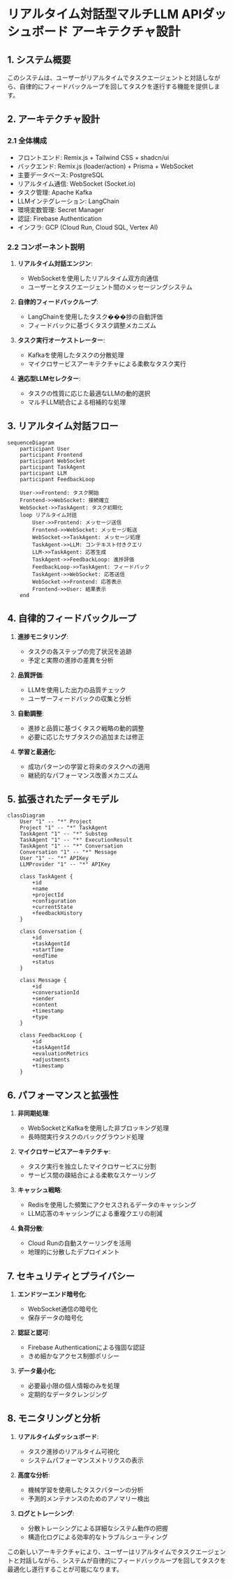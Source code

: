 # リアルタイム対話型マルチLLM APIダッシュボード アーキテクチャ設計

## 1. システム概要

このシステムは、ユーザーがリアルタイムでタスクエージェントと対話しながら、自律的にフィードバックループを回してタスクを遂行する機能を提供します。

## 2. アーキテクチャ設計

### 2.1 全体構成

- フロントエンド: Remix.js + Tailwind CSS + shadcn/ui
- バックエンド: Remix.js (loader/action) + Prisma + WebSocket
- 主要データベース: PostgreSQL
- リアルタイム通信: WebSocket (Socket.io)
- タスク管理: Apache Kafka
- LLMインテグレーション: LangChain
- 環境変数管理: Secret Manager
- 認証: Firebase Authentication
- インフラ: GCP (Cloud Run, Cloud SQL, Vertex AI)

### 2.2 コンポーネント説明

1. **リアルタイム対話エンジン**:
   - WebSocketを使用したリアルタイム双方向通信
   - ユーザーとタスクエージェント間のメッセージングシステム

2. **自律的フィードバックループ**:
   - LangChainを使用したタスク���捗の自動評価
   - フィードバックに基づくタスク調整メカニズム

3. **タスク実行オーケストレーター**:
   - Kafkaを使用したタスクの分散処理
   - マイクロサービスアーキテクチャによる柔軟なタスク実行

4. **適応型LLMセレクター**:
   - タスクの性質に応じた最適なLLMの動的選択
   - マルチLLM統合による相補的な処理

## 3. リアルタイム対話フロー

```mermaid
sequenceDiagram
    participant User
    participant Frontend
    participant WebSocket
    participant TaskAgent
    participant LLM
    participant FeedbackLoop

    User->>Frontend: タスク開始
    Frontend->>WebSocket: 接続確立
    WebSocket->>TaskAgent: タスク初期化
    loop リアルタイム対話
        User->>Frontend: メッセージ送信
        Frontend->>WebSocket: メッセージ転送
        WebSocket->>TaskAgent: メッセージ処理
        TaskAgent->>LLM: コンテキスト付きクエリ
        LLM->>TaskAgent: 応答生成
        TaskAgent->>FeedbackLoop: 進捗評価
        FeedbackLoop->>TaskAgent: フィードバック
        TaskAgent->>WebSocket: 応答送信
        WebSocket->>Frontend: 応答表示
        Frontend->>User: 結果表示
    end
```

## 4. 自律的フィードバックループ

1. **進捗モニタリング**:
   - タスクの各ステップの完了状況を追跡
   - 予定と実際の進捗の差異を分析

2. **品質評価**:
   - LLMを使用した出力の品質チェック
   - ユーザーフィードバックの収集と分析

3. **自動調整**:
   - 進捗と品質に基づくタスク戦略の動的調整
   - 必要に応じたサブタスクの追加または修正

4. **学習と最適化**:
   - 成功パターンの学習と将来のタスクへの適用
   - 継続的なパフォーマンス改善メカニズム

## 5. 拡張されたデータモデル

```mermaid
classDiagram
    User "1" -- "*" Project
    Project "1" -- "*" TaskAgent
    TaskAgent "1" -- "*" Substep
    TaskAgent "1" -- "*" ExecutionResult
    TaskAgent "1" -- "*" Conversation
    Conversation "1" -- "*" Message
    User "1" -- "*" APIKey
    LLMProvider "1" -- "*" APIKey
    
    class TaskAgent {
        +id
        +name
        +projectId
        +configuration
        +currentState
        +feedbackHistory
    }
    
    class Conversation {
        +id
        +taskAgentId
        +startTime
        +endTime
        +status
    }
    
    class Message {
        +id
        +conversationId
        +sender
        +content
        +timestamp
        +type
    }
    
    class FeedbackLoop {
        +id
        +taskAgentId
        +evaluationMetrics
        +adjustments
        +timestamp
    }
```

## 6. パフォーマンスと拡張性

1. **非同期処理**:
   - WebSocketとKafkaを使用した非ブロッキング処理
   - 長時間実行タスクのバックグラウンド処理

2. **マイクロサービスアーキテクチャ**:
   - タスク実行を独立したマイクロサービスに分割
   - サービス間の疎結合による柔軟なスケーリング

3. **キャッシュ戦略**:
   - Redisを使用した頻繁にアクセスされるデータのキャッシング
   - LLM応答のキャッシングによる重複クエリの削減

4. **負荷分散**:
   - Cloud Runの自動スケーリングを活用
   - 地理的に分散したデプロイメント

## 7. セキュリティとプライバシー

1. **エンドツーエンド暗号化**:
   - WebSocket通信の暗号化
   - 保存データの暗号化

2. **認証と認可**:
   - Firebase Authenticationによる強固な認証
   - きめ細かなアクセス制御ポリシー

3. **データ最小化**:
   - 必要最小限の個人情報のみを処理
   - 定期的なデータクレンジング

## 8. モニタリングと分析

1. **リアルタイムダッシュボード**:
   - タスク進捗のリアルタイム可視化
   - システムパフォーマンスメトリクスの表示

2. **高度な分析**:
   - 機械学習を使用したタスクパターンの分析
   - 予測的メンテナンスのためのアノマリー検出

3. **ログとトレーシング**:
   - 分散トレーシングによる詳細なシステム動作の把握
   - 構造化ログによる効率的なトラブルシューティング

この新しいアーキテクチャにより、ユーザーはリアルタイムでタスクエージェントと対話しながら、システムが自律的にフィードバックループを回してタスクを最適化し遂行することが可能になります。